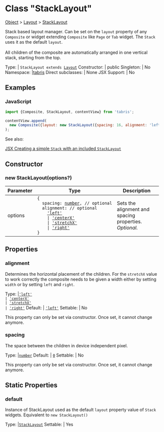 ---
---
# Class "StackLayout"

<a href="https://developer.mozilla.org/en-US/docs/Web/JavaScript/Reference/Global_Objects/Object" title="View &quot;Object&quot; on MDN">Object</a> > <a href="Layout.html" title="Layout Class Reference">Layout</a> > <a href="#" >StackLayout</a>

Stack based layout manager. Can be set on the `layout` property of any `Composite` or widget extending `Composite` like `Page` or `Tab` widget. The `Stack` uses it as the default `layout`. <br/><br/> All children of the composite are automatically arranged in one vertical stack, starting from the top.


Type: | <code style="white-space: nowrap">StackLayout extends <a href="Layout.html" title="Layout Class Reference">Layout</a></code>
Constructor: | public
Singleton: | No
Namespace: |<a href="../modules.html#startup" >tabris</a>
Direct subclasses: | None
JSX Support: | No


## Examples
### JavaScript


```js
import {Composite, StackLayout, contentView} from 'tabris';

contentView.append(
  new Composite({layout: new StackLayout({spacing: 16, alignment: 'left'})})
);
```



See also:
  
[<span class='language jsx'>JSX</span> Creating a simple `Stack` with an included `StackLayout`](https://playground.tabris.com/?gitref=v3.7.0&snippet=stack.jsx)

## Constructor

### new StackLayout(options?)

Parameter|Type|Description
-|-|-
options | <code style="white-space: nowrap">{<br/>&nbsp;&nbsp;spacing: <a href="https://developer.mozilla.org/en-US/docs/Web/JavaScript/Data_structures#Number_type" title="View &quot;number&quot; on MDN">number</a>, // optional<br/>&nbsp;&nbsp;alignment: // optional<br/>&nbsp;&nbsp;&nbsp;&nbsp;<a href="https://developer.mozilla.org/en-US/docs/Web/JavaScript/Data_structures#String_type" title="View &quot;string&quot; on MDN">'left'</a><br/>&nbsp;&nbsp;&nbsp;&nbsp;&#124; <a href="https://developer.mozilla.org/en-US/docs/Web/JavaScript/Data_structures#String_type" title="View &quot;string&quot; on MDN">'centerX'</a><br/>&nbsp;&nbsp;&nbsp;&nbsp;&#124; <a href="https://developer.mozilla.org/en-US/docs/Web/JavaScript/Data_structures#String_type" title="View &quot;string&quot; on MDN">'stretchX'</a><br/>&nbsp;&nbsp;&nbsp;&nbsp;&#124; <a href="https://developer.mozilla.org/en-US/docs/Web/JavaScript/Data_structures#String_type" title="View &quot;string&quot; on MDN">'right'</a><br/>}</code> | Sets the alignment and spacing properties. *Optional.*

## Properties

### alignment


Determines the horizontal placement of the children. For the `stretchX` value to work correctly the composite needs to be given a width either by setting `width` or by setting `left` and `right`.

Type: |<code style="white-space: nowrap"><a href="https://developer.mozilla.org/en-US/docs/Web/JavaScript/Data_structures#String_type" title="View &quot;string&quot; on MDN">'left'</a><br/>&#124; <a href="https://developer.mozilla.org/en-US/docs/Web/JavaScript/Data_structures#String_type" title="View &quot;string&quot; on MDN">'centerX'</a><br/>&#124; <a href="https://developer.mozilla.org/en-US/docs/Web/JavaScript/Data_structures#String_type" title="View &quot;string&quot; on MDN">'stretchX'</a><br/>&#124; <a href="https://developer.mozilla.org/en-US/docs/Web/JavaScript/Data_structures#String_type" title="View &quot;string&quot; on MDN">'right'</a></code>
Default: | <code style="white-space: nowrap"><a href="https://developer.mozilla.org/en-US/docs/Web/JavaScript/Data_structures#String_type" title="View &quot;string&quot; on MDN">'left'</a></code>
Settable: | No




This property can only be set via constructor. Once set, it cannot change anymore.



### spacing


The space between the children in device independent pixel.

Type: |<code style="white-space: nowrap"><a href="https://developer.mozilla.org/en-US/docs/Web/JavaScript/Data_structures#Number_type" title="View &quot;number&quot; on MDN">number</a></code>
Default: | <code style="white-space: nowrap"><a href="https://developer.mozilla.org/en-US/docs/Web/JavaScript/Data_structures#Number_type" title="View &quot;number&quot; on MDN">0</a></code>
Settable: | No




This property can only be set via constructor. Once set, it cannot change anymore.



## Static Properties

### default


Instance of StackLayout used as the default `layout` property value of `Stack` widgets. Equivalent to `new StackLayout()`

Type: |<code style="white-space: nowrap"><a href="#" >StackLayout</a></code>
Settable: | Yes





